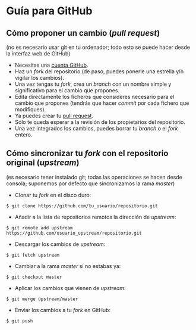 # Guía para GitHub

## Cómo proponer un cambio (*pull request*)
(no es necesario usar git en tu ordenador; todo esto se puede hacer desde la interfaz web de GitHub)

* Necesitas una [cuenta GitHub](https://github.com/join).
* Haz un *fork* del repositorio (de paso, puedes ponerle una estrella y/o vigilar los cambios).
* Una vez tengas tu *fork*, crea un *branch* con un nombre simple y significativo para el cambio que propones.
* Edita directamente los ficheros que consideres necesario para el cambio que propones (tendrás que hacer *commit* por cada fichero que modifiques).
* Ya puedes crear tu [pull request](https://help.github.com/articles/creating-a-pull-request/).
* Sólo te queda esperar a la revisión de los propietarios del repositorio.
* Una vez integrados los cambios, puedes borrar tu *branch* o el *fork* entero.

## Cómo sincronizar tu *fork* con el repositorio original (*upstream*)
(es necesario tener instalado git; todas las operaciones se hacen desde consola; suponemos por defecto que sincronizamos la rama *master*)

* Clonar tu *fork* en el disco duro:
```
$ git clone https://github.com/tu_usuario/repositorio.git
```
* Añadir a la lista de repositorios remotos la dirección de *upstream*:
```
$ git remote add upstream https://github.com/usuario_upstream/repositorio.git
```
* Descargar los cambios de *upstream*:
```
$ git fetch upstream
```
* Cambiar a la rama *master* si no estabas ya:
```
$ git checkout master
```
* Aplicar los cambios que vienen de *upstream*:
```
$ git merge upstream/master
```
* Enviar los cambios a tu *fork* en GitHub:
```
$ git push
```
